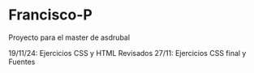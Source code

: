 # Francisco-P
Proyecto para el master de asdrubal

19/11/24: Ejercicios CSS y HTML Revisados
27/11: Ejercicios CSS final y Fuentes